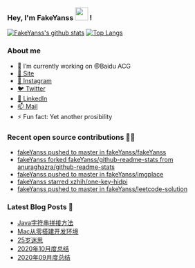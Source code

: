 ### Hey, I'm FakeYanss <img src="https://media.giphy.com/media/hvRJCLFzcasrR4ia7z/giphy.gif" width="30px"> !

[![FakeYanss's github stats](https://github-readme-stats.vercel.app/api?username=fakeyanss)](https://github.com/fakeyanss)
[![Top Langs](https://github-readme-stats.vercel.app/api/top-langs/?username=fakeyanss&hide=html)](https://github.com/fakeyanss)

### About me
- 🔭 I’m currently working on @Baidu ACG
- [🦓 Site](https://foreti.me)
- [📸 Instagram](https://www.instagram.com/fakeyanss/)
- [🐦 Twitter](https://twitter.com/fakeYanss)
- [💼 LinkedIn](https://www.linkedin.com/in/foretime) 
- [📫 Mail](mailto:yanshisangc@gmail.com)
- ⚡ Fun fact: Yet another prosibility

### Recent open source contributions 👨‍💻

<!-- GITHUB:START -->
- [fakeYanss pushed to master in fakeYanss/fakeYanss](https://github.com/fakeYanss/fakeYanss/compare/6fac9114d0...ecd2289223)
- [fakeYanss forked fakeYanss/github-readme-stats from anuraghazra/github-readme-stats](https://github.com/fakeYanss/github-readme-stats)
- [fakeYanss pushed to master in fakeYanss/imgplace](https://github.com/fakeYanss/imgplace/compare/33497b64cb...75f187b3d5)
- [fakeYanss starred xzhih/one-key-hidpi](https://github.com/xzhih/one-key-hidpi)
- [fakeYanss pushed to master in fakeYanss/leetcode-solution](https://github.com/fakeYanss/leetcode-solution/compare/bc9a93adf4...7a6e576c0e)
<!-- GITHUB:END -->

### Latest Blog Posts 📕
<!-- BLOG:START -->
- [Java字符串拼接方法](https://foreti.me/blog/2021/03/26/java-string-cancat/)
- [Mac从零搭建开发环境](https://foreti.me/blog/2021/03/14/setup-env-on-mac/)
- [25岁迷思](https://foreti.me/blog/2021/01/09/thinking-at-25-years-old/)
- [2020年10月度总结](https://foreti.me/blog/2020/10/28/2020-10-review/)
- [2020年09月度总结](https://foreti.me/blog/2020/10/28/2020-09-review/)
<!-- BLOG:END -->
